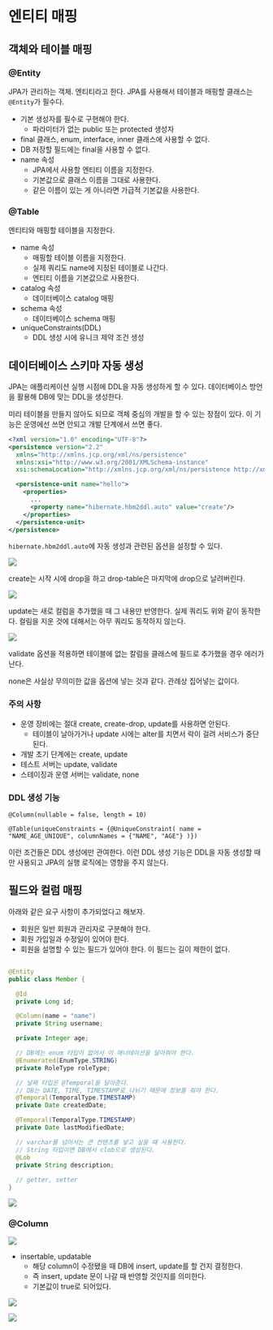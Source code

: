 # 엔티티 매핑

## 객체와 테이블 매핑

### @Entity

JPA가 관리하는 객체. 엔티티라고 한다. JPA를 사용해서 테이블과 매핑할 클래스는 `@Entity`가 필수다.

- 기본 생성자를 필수로 구현해야 한다.
    - 파라미터가 없는 public 또는 protected 생성자
- final 클래스, enum, interface, inner 클래스에 사용할 수 없다.
- DB 저장할 필드에는 final을 사용할 수 없다.
- name 속성
    - JPA에서 사용할 엔티티 이름을 지정한다.
    - 기본값으로 클래스 이름을 그대로 사용한다.
    - 같은 이름이 있는 게 아니라면 가급적 기본값을 사용한다.

### @Table

엔티티와 매핑할 테이블을 지정한다.

- name 속성
    - 매핑할 테이블 이름을 지정한다.
    - 실제 쿼리도 name에 지정된 테이블로 나간다.
    - 엔티티 이름을 기본값으로 사용한다.
- catalog 속성
    - 데이터베이스 catalog 매핑
- schema 속성
    - 데이터베이스 schema 매핑
- uniqueConstraints(DDL)
    - DDL 생성 시에 유니크 제약 조건 생성

## 데이터베이스 스키마 자동 생성

JPA는 애플리케이션 실행 시점에 DDL을 자동 생성하게 할 수 있다. 데이터베이스 방언을 활용해 DB에 맞는 DDL을 생성한다.

미리 테이블을 만들지 않아도 되므로 객체 중심의 개발을 할 수 있는 장점이 있다. 이 기능은 운영에선 쓰면 안되고 개발 단계에서 쓰면 좋다.

```xml
<?xml version="1.0" encoding="UTF-8"?>
<persistence version="2.2"
  xmlns="http://xmlns.jcp.org/xml/ns/persistence"
  xmlns:xsi="http://www.w3.org/2001/XMLSchema-instance"
  xsi:schemaLocation="http://xmlns.jcp.org/xml/ns/persistence http://xmlns.jcp.org/xml/ns/persistence/persistence_2_2.xsd">

  <persistence-unit name="hello">
    <properties>
      ...
      <property name="hibernate.hbm2ddl.auto" value="create"/>
    </properties>
  </persistence-unit>
</persistence>
```

`hibernate.hbm2ddl.auto`에 자동 생성과 관련된 옵션을 설정할 수 있다.

![](../../.gitbook/assets/kimyounghan-orm-jpa/04/스크린샷%202021-03-14%20오후%206.42.03.png)

create는 시작 시에 drop을 하고 drop-table은 마지막에 drop으로 날려버린다.

![](../../.gitbook/assets/kimyounghan-orm-jpa/04/스크린샷%202021-03-14%20오후%206.48.31.png)

update는 새로 컬럼을 추가했을 때 그 내용만 반영한다. 실제 쿼리도 위와 같이 동작한다. 컬림을 지운 것에 대해서는 아무 쿼리도 동작하지 않는다.

![](../../.gitbook/assets/kimyounghan-orm-jpa/04/스크린샷%202021-03-14%20오후%206.51.03.png)

validate 옵션을 적용하면 테이블에 없는 칼럼을 클래스에 필드로 추가했을 경우 에러가 난다.

none은 사실상 무의미한 값을 옵션에 넣는 것과 같다. 관례상 집어넣는 값이다.

### 주의 사항

- 운영 장비에는 절대 create, create-drop, update를 사용하면 안된다.
    - 테이블이 날아가거나 update 시에는 alter를 치면서 락이 걸려 서비스가 중단된다.
- 개발 초기 단계에는 create, update
- 테스트 서버는 update, validate
- 스테이징과 운영 서버는 validate, none

### DDL 생성 기능

`@Column(nullable = false, length = 10)`

`@Table(uniqueConstraints = {@UniqueConstraint( name = "NAME_AGE_UNIQUE", columnNames = {"NAME", "AGE"} )})`

이런 조건들은 DDL 생성에만 관여한다. 이런 DDL 생성 기능은 DDL을 자동 생성할 때만 사용되고 JPA의 실행 로직에는 영향을 주지 않는다.

## 필드와 컬럼 매핑

아래와 같은 요구 사항이 추가되었다고 해보자.

- 회원은 일반 회원과 관리자로 구분해야 한다.
- 회원 가입일과 수정일이 있어야 한다.
- 회원을 설명할 수 있는 필드가 있어야 한다. 이 필드는 길이 제한이 없다.

```java

@Entity
public class Member {

  @Id
  private Long id;

  @Column(name = "name")
  private String username;

  private Integer age;

  // DB에는 enum 타입이 없어서 이 애너테이션을 달아줘야 한다.
  @Enumerated(EnumType.STRING)
  private RoleType roleType;

  // 날짜 타입은 @Temporal을 달아준다.
  // DB는 DATE, TIME, TIMESTAMP로 나뉘기 때문에 정보를 줘야 한다.
  @Temporal(TemporalType.TIMESTAMP)
  private Date createdDate;

  @Temporal(TemporalType.TIMESTAMP)
  private Date lastModifiedDate;

  // varchar를 넘어서는 큰 컨텐츠를 넣고 싶을 때 사용한다.
  // String 타입이면 DB에서 clob으로 생성된다.
  @Lob
  private String description;
  
  // getter, setter
}
```

![](../../.gitbook/assets/kimyounghan-orm-jpa/04/스크린샷%202021-03-15%20오후%2012.39.50.png)
  
### @Column

![](../../.gitbook/assets/kimyounghan-orm-jpa/04/스크린샷%202021-03-15%20오후%2012.40.02.png)

- insertable, updatable
  - 해당 column이 수정됐을 때 DB에 insert, update를 할 건지 결정한다.
  - 즉 insert, update 문이 나갈 때 반영할 것인지를 의미한다.
  - 기본값이 true로 되어있다.

![](../../.gitbook/assets/kimyounghan-orm-jpa/04/스크린샷%202021-03-15%20오후%2012.40.10.png)

![](../../.gitbook/assets/kimyounghan-orm-jpa/04/스크린샷%202021-03-15%20오후%2012.40.18.png)

